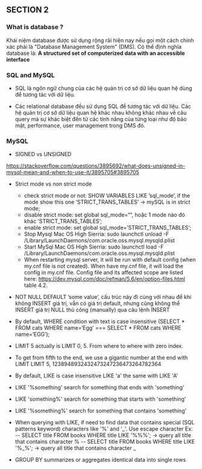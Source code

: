 ## SECTION 2

### What is database ?

Khái niệm database được sử dụng rộng rãi hiện nay nếu gọi một cách chính xác phải là "Database Management System" (DMS). Có thể định nghĩa database là: <b>A structured set of computerized data with an accessible interface</b>

### SQL and MySQL

- SQL là ngôn ngữ chung của các hệ quản trị cơ sở dữ liệu quan hệ dùng để tương tác với dữ liệu.

- Các relational database đều sử dụng SQL để tương tác với dữ liệu.
Các hệ quản trị cơ sở dữ liệu quan hệ khác nhau không khác nhau về câu query mà sự khác biệt đến từ các tính năng của từng loại như độ bảo mật, performance, user management trong DMS đó.

### MySQL

- SIGNED vs UNSIGNED 

https://stackoverflow.com/questions/3895692/what-does-unsigned-in-mysql-mean-and-when-to-use-it/3895705#3895705
- Strict mode vs non strict mode
    + check strict mode or not: SHOW VARIABLES LIKE ’sql_mode’, if the mode show this one ‘STRICT_TRANS_TABLES’ -> mySQL is in strict mode;
    + disable strict mode: set global sql_mode=“”, hoặc 1 mode nào đó khác ’STRICT_TRANS_TABLES’;
    + enable strict mode: set global sql_mode=’STRICT_TRANS_TABLES’;
    + Stop Mysql Mac OS High Sierria: sudo launchctl unload -F /Library/LaunchDaemons/com.oracle.oss.mysql.mysqld.plist
    + Start MySql Mac OS High Sierria: sudo launchctl load -F /Library/LaunchDaemons/com.oracle.oss.mysql.mysqld.plist
    + When restarting mysql server, it will be run with default config (when my.cnf file is not created). When have my.cnf file, it will load the config in my.cnf file. Config file and its affected scope are listed here: https://dev.mysql.com/doc/refman/5.6/en/option-files.html table 4.2.
- NOT NULL DEFAULT ’some value’, cấu trúc này đi cùng với nhau để khi không INSERT giá trị, vẫn có giá trị default, nhưng cũng không thể INSERT giá trị NULL thủ công (manually) qua câu lệnh INSERT
- By default, WHERE condition with text is case insensitive (SELECT * FROM cats WHERE name=‘Egg’ === SELECT * FROM cats WHERE name=‘EGG’);
- LIMIT 5  actually is LIMIT 0, 5. From where to where with zero index.
- To get from fifth to the end, we use a gigantic number at the end with LIMIT
    LIMIT 5, 1238948932432473247236473264782364

- By default, LIKE is case insensitive LIKE 'a' the same with LIKE 'A'
- LIKE '%something' search for something that ends with 'something'
- LIKE 'something%' search for something that starts with 'something'
- LIKE '%something%' search for something that contains 'something'
- When querying with LIKE, if need to find data that contains special (SQL patterns keyword) characters like '%' and '_'. Use escape character
    Ex: 
    -- SELECT title FROM books WHERE title LIKE '%\%%'; -> query all title that contains character %
    -- SELECT title FROM books WHERE title LIKE '%\_%'; -> query all title that contains character _

- GROUP BY summarizes or aggregates identical data into single rows




